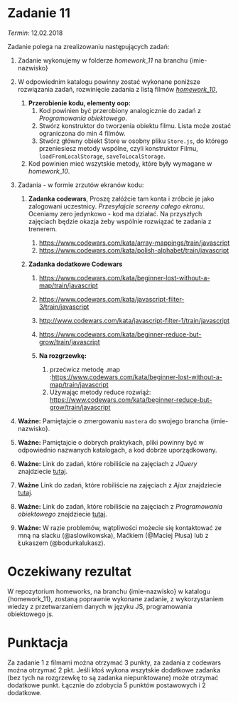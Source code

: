 # Zadanie 11
*Termin:* 12.02.2018

Zadanie polega na zrealizowaniu następujących zadań:

1. Zadanie wykonujemy w folderze *homework_11* na branchu {imie-nazwisko}
1. W odpowiednim katalogu powinny zostać wykonane poniższe rozwiązania zadań, rozwinięcie zadania z listą filmów [*homework_10*](../homework_10/homework_10.md),
    1. **Przerobienie kodu, elementy oop:**
        1. Kod powinien być przerobiony analogicznie do zadań z *Programowania obiektowego*.
        1. Stwórz konstruktor do tworzenia obiektu filmu. Lista może zostać ograniczona do min 4 filmów.
        1. Stwórz główny obiekt Store w osobny pliku `Store.js`, do którego przeniesiesz metody wspólne, czyli konstruktor Filmu, `loadFromLocalStorage`, `saveToLocalStorage`.
    1. Kod powinien mieć wszytskie metody, które były wymagane w *homework_10*.
1. Zadania - w formie zrzutów ekranów kodu:
    1. **Zadanka codewars**, Proszę załóżcie tam konta i zróbcie je jako zalogowani uczestnicy. *Przesyłajcie screeny całego ekranu*. Oceniamy zero jedynkowo - kod ma działać. Na przyszłych zajęciach będzie okazja żeby wspólnie rozwiązać te zadania z trenerem.
        1. https://www.codewars.com/kata/array-mappings/train/javascript
        1. https://www.codewars.com/kata/polish-alphabet/train/javascript

    1. **Zadanka dodatkowe Codewars**
        1. https://www.codewars.com/kata/beginner-lost-without-a-map/train/javascript
        1. https://www.codewars.com/kata/javascript-filter-3/train/javascript
        1. http://www.codewars.com/kata/javascript-filter-1/train/javascript
        1. https://www.codewars.com/kata/beginner-reduce-but-grow/train/javascript

        1. **Na rozgrzewkę:**
            1. przećwicz metodę .map :https://www.codewars.com/kata/beginner-lost-without-a-map/train/javascript
            1. Używając metody reduce rozwiąż: https://www.codewars.com/kata/beginner-reduce-but-grow/train/javascript

1. **Ważne:** Pamiętajcie o zmergowaniu `mastera` do swojego brancha {imie-nazwisko}.
1. **Ważne:** Pamiętajcie o dobrych praktykach, pliki powinny być w odpowiednio nazwanych katalogach, a kod dobrze uporządkowany.

1. **Ważne:** Link do zadań, które robiliście na zajęciach z *JQuery* znajdziecie [tutaj](https://github.com/infoshareacademy/jfdzs1-materialy-jquery/).
1. **Ważne**  Link do zadań, które robiliście na zajęciach z *Ajax* znajdziecie [tutaj](https://github.com/infoshareacademy/jfdzs1-materialy-ajax-promise/).
1. **Ważne:** Link do zadań, które robiliście na zajęciach z *Programowania obiektowego* znajdziecie [tutaj](https://github.com/infoshareacademy/jfdzs1-materialy-js-oop/).
1. **Ważne:** W razie problemów, wątpliwości możecie się kontaktować ze mną na slacku (@aslowikowska), Maćkiem (@Maciej Płusa) lub z Łukaszem (@bodurkalukasz).

# Oczekiwany rezultat
W repozytorium homeworks, na branchu {imie-nazwisko} w katalogu {homework_11}, zostaną poprawnie wykonane zadanie, z wykorzystaniem wiedzy z przetwarzaniem danych w języku JS, programowania obiektowego js.

# Punktacja
Za zadanie 1 z filmami można otrzymać 3 punkty, za zadania z codewars można otrzymać 2 pkt. Jeśli ktoś wykona wszytskie dodatkowe zadanka (bez tych na rozgrzewkę to są zadanka niepunktowane) może otrzymać dodatkowe punkt.
Łącznie do zdobycia 5 punktów postawowych i 2 dodatkowe.
